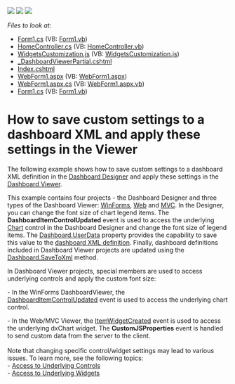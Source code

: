 <!-- default badges list -->
![](https://img.shields.io/endpoint?url=https://codecentral.devexpress.com/api/v1/VersionRange/128581337/14.2.5%2B)
[![](https://img.shields.io/badge/Open_in_DevExpress_Support_Center-FF7200?style=flat-square&logo=DevExpress&logoColor=white)](https://supportcenter.devexpress.com/ticket/details/T218543)
[![](https://img.shields.io/badge/📖_How_to_use_DevExpress_Examples-e9f6fc?style=flat-square)](https://docs.devexpress.com/GeneralInformation/403183)
<!-- default badges end -->
<!-- default file list -->
*Files to look at*:

* [Form1.cs](./CS/Dashboard_AddCustomSettings/Form1.cs) (VB: [Form1.vb](./VB/Dashboard_AddCustomSettings/Form1.vb))
* [HomeController.cs](./CS/Dashboard_LoadCustomSettings_Mvc/Controllers/HomeController.cs) (VB: [HomeController.vb](./VB/Dashboard_LoadCustomSettings_Mvc/Controllers/HomeController.vb))
* [WidgetsCustomization.js](./CS/Dashboard_LoadCustomSettings_Mvc/Scripts/WidgetsCustomization.js) (VB: [WidgetsCustomization.js](./VB/Dashboard_LoadCustomSettings_Mvc/Scripts/WidgetsCustomization.js))
* [_DashboardViewerPartial.cshtml](./CS/Dashboard_LoadCustomSettings_Mvc/Views/Home/_DashboardViewerPartial.cshtml)
* [Index.cshtml](./CS/Dashboard_LoadCustomSettings_Mvc/Views/Home/Index.cshtml)
* [WebForm1.aspx](./CS/Dashboard_LoadCustomSettings_Web/WebForm1.aspx) (VB: [WebForm1.aspx](./VB/Dashboard_LoadCustomSettings_Web/WebForm1.aspx))
* [WebForm1.aspx.cs](./CS/Dashboard_LoadCustomSettings_Web/WebForm1.aspx.cs) (VB: [WebForm1.aspx.vb](./VB/Dashboard_LoadCustomSettings_Web/WebForm1.aspx.vb))
* [Form1.cs](./CS/Dashboard_LoadCustomSettings_Win/Form1.cs) (VB: [Form1.vb](./VB/Dashboard_LoadCustomSettings_Win/Form1.vb))
<!-- default file list end -->
# How to save custom settings to a dashboard XML and apply these settings in the Viewer


<p>The following example shows how to save custom settings to a dashboard XML definition in the <a href="http://documentation.devexpress.com/#Dashboard/CustomDocument12142">Dashboard Designer</a> and apply these settings in the <a href="http://documentation.devexpress.com/#Dashboard/CustomDocument15347">Dashboard Viewer</a>.</p>
<p>This example contains four projects - the Dashboard Designer and three types of the Dashboard Viewer: <a href="http://documentation.devexpress.com/#Dashboard/CustomDocument15348">WinForms</a>, <a href="http://documentation.devexpress.com/#Dashboard/CustomDocument15364">Web</a> and <a href="http://documentation.devexpress.com/#Dashboard/CustomDocument17001">MVC</a>. In the Designer, you can change the font size of chart legend items. The <strong>DashboardItemControlUpdated</strong> event is used to access the underlying <a href="http://documentation.devexpress.com/#WindowsForms/CustomDocument8117">Chart</a> control in the Dashboard Designer and change the font size of legend items. The <a href="http://documentation.devexpress.com/#Dashboard/DevExpressDashboardCommonDashboard_UserDatatopic">Dashboard.UserData</a> property provides the capability to save this value to the <a href="http://documentation.devexpress.com/#Dashboard/CustomDocument15405">dashboard XML definition</a>. Finally, dashboard definitions included in Dashboard Viewer projects are updated using the <a href="http://documentation.devexpress.com/#Dashboard/DevExpressDashboardCommonDashboard_SaveToXmltopic">Dashboard.SaveToXml</a> method.</p>
<p>In Dashboard Viewer projects, special members are used to access underlying controls and apply the custom font size:</p>
<p>- In the WinForms DashboardViewer, the <a href="http://documentation.devexpress.com/#Dashboard/DevExpressDashboardWinDashboardViewer_DashboardItemControlUpdatedtopic">DashboardItemControlUpdated</a> event is used to access the underlying chart control.</p>
<p>- In the Web/MVC Viewer, the <a href="http://documentation.devexpress.com/#Dashboard/DevExpressDashboardWebScriptsASPxClientDashboardViewer_ItemWidgetCreatedtopic">ItemWidgetCreated</a> event is used to access the underlying dxChart widget. The <strong>CustomJSProperties</strong> event is handled to send custom data from the server to the client.<br /><br />Note that changing specific control/widget settings may lead to various issues. To learn more, see the following topics:<br />- <a href="http://documentation.devexpress.com/#Dashboard/CustomDocument18019">Access to Underlying Controls</a><br />- <a href="http://documentation.devexpress.com/#Dashboard/CustomDocument18020">Access to Underlying Widgets</a></p>

<br/>


